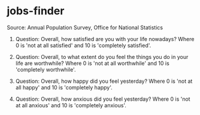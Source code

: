 # jobs-finder

Source: Annual Population Survey, Office for National Statistics									
									
1. Question: Overall, how satisfied are you with your life nowadays? Where 0 is 'not at all satisfied' and 10 is 'completely satisfied'.

2. Question: Overall, to what extent do you feel the things you do in your life are worthwhile?  Where 0 is 'not at all worthwhile' and 10 is 'completely worthwhile'.	

3. Question: Overall, how happy did you feel yesterday? Where 0 is 'not at all happy' and 10 is 'completely happy'.	

4. Question: Overall, how anxious did you feel yesterday? Where 0 is 'not at all anxious' and 10 is 'completely anxious'.									



